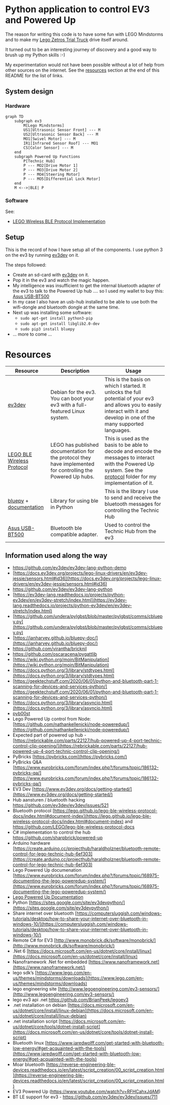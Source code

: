 # Python application to control EV3 and Powered Up

The reason for writing this code is to have some fun with LEGO Mindstorms and to make my [Lego Zetros Trial Truck](https://www.lego.com/nl-nl/product/4x4-mercedes-benz-zetros-trial-truck-42129) drive itself around.

It turned out to be an interesting journey of discovery and a good way to brush up my Python skills :-)

My experimentation would not have been possible without a lot of help from other sources on the internet. See the [resources](#Resources) section at the end of this README for the list of links.

## System design

### Hardware

```mermaid
graph TD
    subgraph ev3
        M[Lego Mindstorms]
        US1[Ultrasonic Sensor Front] --- M
        US2[Ultrasonic Sensor Back] --- M
        MO1[Swivel Motor] --- M
        IR1[Infrared Sensor Roof] --- MO1
        CS[Color Sensor] --- M
    end
    subgraph Powered Up Functions
        P[Technic Hub]
        P --- MO2[Drive Motor 1]
        P --- MO3[Drive Motor 2]
        P --- MO4[Steering Motor]
        P --- MO5[Differential Lock Motor]
    end
    M <-->|BLE| P
```

### Software

See:

* [LEGO Wireless BLE Protocol Implementation](src/poweredup/protocol)

## Setup

This is the record of how I have setup all of the components. I use python 3 on the ev3 by running [ev3dev](https://www.ev3dev.org/) on it.

The steps followed:
* Create an sd-card with [ev3dev](https://www.ev3dev.org/) on it.
* Pop it in the ev3 and watch the magic happen.
* My intelligence was insufficient to get the internal bluetooth adapter of the ev3 to talk to the Powered Up hub .... so I used my wallet to buy this: [Asus USB-BT500](https://www.amazon.com/ASUS-USB-BT500-Bluetooth-Backward-Compatible/dp/B08DFBNG7F)
* In my case I also have an usb-hub installed to be able to use both the wifi-dongle and bluetooth dongle at the same time.
* Next up was installing some software:
  * `sudo apt-get install python3-pip`
  * `sudo apt-get install libglib2.0-dev`
  * `sudo pip3 install bluepy`
* ... more to come ...


# Resources

| Resource                                                                                                 | Description                                                                                                  | Usage                                                                                                                                                                                         |
|----------------------------------------------------------------------------------------------------------|--------------------------------------------------------------------------------------------------------------|-----------------------------------------------------------------------------------------------------------------------------------------------------------------------------------------------|
| [ev3dev](https://www.ev3dev.org/)                                                                        | Debian for the ev3. You can boot your ev3 with a full-featured Linux system.                                 | This is the basis on which I started. It unlocks the full potential of your ev3 and allows you to easily interact with it and develop in one of the many supported languages.                 |
| [LEGO BLE Wireless Protocol](https://lego.github.io/lego-ble-wireless-protocol-docs/index.html)          | LEGO has published documentation for the protocol they have implemented for controlling the Powered Up hubs. | This is used as the basis to be able to decode and encode the messages to interact with the Powered Up system. See the [protocol](src/poweredup/protocol) folder for my implementation of it. |
| [bluepy](https://github.com/IanHarvey/bluepy) + [documentation](https://ianharvey.github.io/bluepy-doc/) | Library for using ble in Python                                                                              | This is the library I use to send and receive the bluetooth messages for controlling the Technic Hub                                                                                          |
| [Asus USB-BT500](https://www.amazon.com/ASUS-USB-BT500-Bluetooth-Backward-Compatible/dp/B08DFBNG7F)      | Bluetooth ble compatible adapter.                                                                            | Used to control the Technic Hub from the ev3                                                                                                                                                  |

## Information used along the way

- https://github.com/ev3dev/ev3dev-lang-python-demo
- [https://docs.ev3dev.org/projects/lego-linux-drivers/en/ev3dev-jessie/sensors.html#id36](https://docs.ev3dev.org/projects/lego-linux-drivers/en/ev3dev-jessie/sensors.html#id36)
- https://github.com/ev3dev/ev3dev-lang-python
- [https://ev3dev-lang.readthedocs.io/projects/python-ev3dev/en/ev3dev-stretch/index.html](https://ev3dev-lang.readthedocs.io/projects/python-ev3dev/en/ev3dev-stretch/index.html)
- [https://github.com/undera/pylgbst/blob/master/pylgbst/comms/cbluepy.py](https://github.com/undera/pylgbst/blob/master/pylgbst/comms/cbluepy.py)
- [https://ianharvey.github.io/bluepy-doc/](https://ianharvey.github.io/bluepy-doc/)
- https://github.com/virantha/bricknil
- https://github.com/oscaracena/pygattlib
- [https://wiki.python.org/moin/BitManipulation](https://wiki.python.org/moin/BitManipulation)
- [https://docs.python.org/3/library/stdtypes.html](https://docs.python.org/3/library/stdtypes.html)
- [https://geektechstuff.com/2020/06/01/python-and-bluetooth-part-1-scanning-for-devices-and-services-python/](https://geektechstuff.com/2020/06/01/python-and-bluetooth-part-1-scanning-for-devices-and-services-python/)
- [https://docs.python.org/3/library/asyncio.html](https://docs.python.org/3/library/asyncio.html)
- [pyb00st](https://github.com/JorgePe/pyb00st)
- Lego Powered Up control from Node: [https://github.com/nathankellenicki/node-poweredup/](https://github.com/nathankellenicki/node-poweredup/)
- Expected part of powered up hub - [https://rebrickable.com/parts/22127/hub-powered-up-4-port-technic-control-clip-opening/](https://rebrickable.com/parts/22127/hub-powered-up-4-port-technic-control-clip-opening/)
- PyBricks [https://pybricks.com](https://pybricks.com/)
- PyBricks Q&A [https://www.eurobricks.com/forum/index.php?/forums/topic/186132-pybricks-qa/](https://www.eurobricks.com/forum/index.php?/forums/topic/186132-pybricks-qa/)
- EV3 Dev [https://www.ev3dev.org/docs/getting-started/](https://www.ev3dev.org/docs/getting-started/)
- Hub aansturen / bluetooth hacking https://github.com/ev3dev/ev3dev/issues/521
- Bluetooth protocol [https://lego.github.io/lego-ble-wireless-protocol-docs/index.html#document-index](https://lego.github.io/lego-ble-wireless-protocol-docs/index.html#document-index) and https://github.com/LEGO/lego-ble-wireless-protocol-docs
- C# implementation to control the hub https://github.com/sharpbrick/powered-up
- Arduino hardware [https://create.arduino.cc/projecthub/haraldholzner/bluetooth-remote-control-for-lego-technic-hub-6ef303](https://create.arduino.cc/projecthub/haraldholzner/bluetooth-remote-control-for-lego-technic-hub-6ef303)
- Lego Powered Up documenation [https://www.eurobricks.com/forum/index.php?/forums/topic/168975-documenting-the-lego-poweredup-system/](https://www.eurobricks.com/forum/index.php?/forums/topic/168975-documenting-the-lego-poweredup-system/)
- [Lego Powered Up Documentation](https://www.notion.so/Lego-Powered-Up-Documentation-a6e2111d78484bc181c01cf8ec36e09a)
- Python [https://sites.google.com/site/ev3devpython/](https://sites.google.com/site/ev3devpython/)
- Share internet over bluetooth [https://computersluggish.com/windows-tutorials/desktop/how-to-share-your-internet-over-bluetooth-in-windows-10/](https://computersluggish.com/windows-tutorials/desktop/how-to-share-your-internet-over-bluetooth-in-windows-10/)
- Remote C# for EV3 [http://www.monobrick.dk/software/monobrick/](http://www.monobrick.dk/software/monobrick/)
- .Net 6 [https://docs.microsoft.com/en-us/dotnet/core/install/linux](https://docs.microsoft.com/en-us/dotnet/core/install/linux)
- Nanoframework .Net for embedded [https://www.nanoframework.net](https://www.nanoframework.net/)
- lego sdk’s [https://www.lego.com/en-us/themes/mindstorms/downloads](https://www.lego.com/en-us/themes/mindstorms/downloads)
- lego engineering site [http://www.legoengineering.com/ev3-sensors/](http://www.legoengineering.com/ev3-sensors/)
- lego ev3 api .net https://github.com/BrianPeek/legoev3
- .net installation on debian [https://docs.microsoft.com/en-us/dotnet/core/install/linux-debian](https://docs.microsoft.com/en-us/dotnet/core/install/linux-debian)
- .net installation script [https://docs.microsoft.com/en-us/dotnet/core/tools/dotnet-install-script](https://docs.microsoft.com/en-us/dotnet/core/tools/dotnet-install-script)
- Bluetooth linux [https://www.jaredwolff.com/get-started-with-bluetooth-low-energy/#get-acquainted-with-the-tools](https://www.jaredwolff.com/get-started-with-bluetooth-low-energy/#get-acquainted-with-the-tools)
- Moar bluetooth [https://reverse-engineering-ble-devices.readthedocs.io/en/latest/script_creation/00_script_creation.html](https://reverse-engineering-ble-devices.readthedocs.io/en/latest/script_creation/00_script_creation.html)
- EV3 Powered Up (https://www.youtube.com/watch?v=RFHCahxJdAM)
- BT LE support for ev3 - https://github.com/ev3dev/ev3dev/issues/711